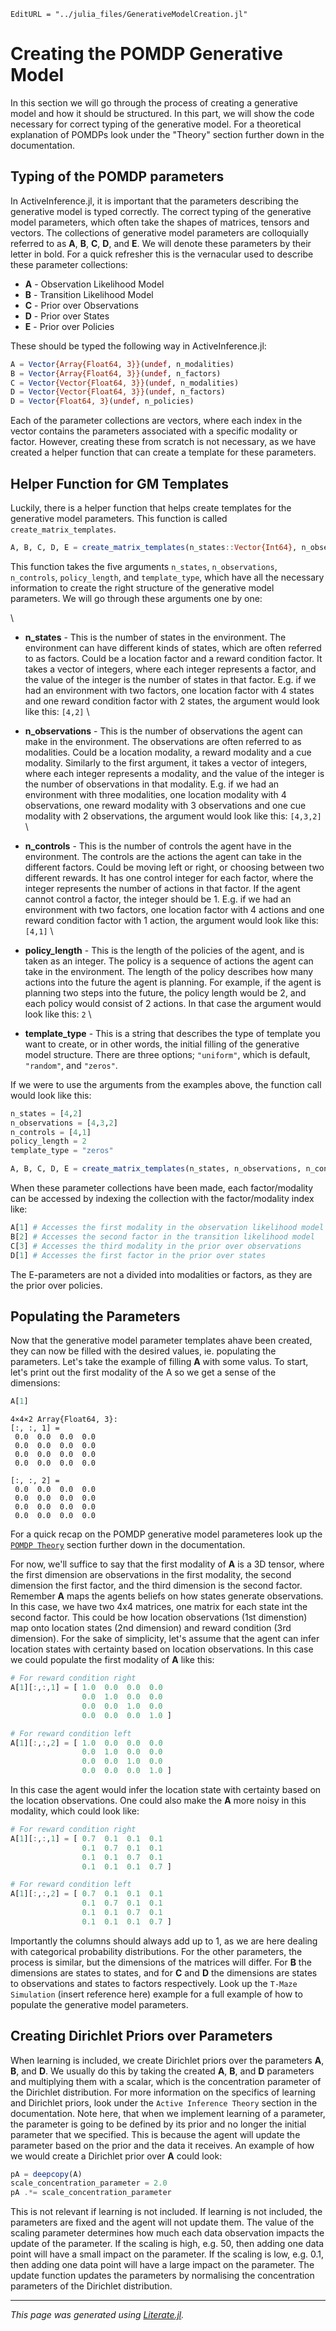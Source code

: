 ```@meta
EditURL = "../julia_files/GenerativeModelCreation.jl"
```

# Creating the POMDP Generative Model

In this section we will go through the process of creating a generative model and how it should be structured. In this part, we will show the code necessary for correct typing of the generative model.
For a theoretical explanation of POMDPs look under the "Theory" section further down in the documentation.

## Typing of the POMDP parameters

In ActiveInference.jl, it is important that the parameters describing the generative model is typed correctly.
The correct typing of the generative model parameters, which often take the shapes of matrices, tensors and vectors.
The collections of generative model parameters are colloquially referred to as **A**, **B**, **C**, **D**, and **E**. We will denote these parameters by their letter in bold. For a quick refresher this is the vernacular used to describe these parameter collections:

- **A** - Observation Likelihood Model
- **B** - Transition Likelihood Model
- **C** - Prior over Observations
- **D** - Prior over States
- **E** - Prior over Policies

These should be typed the following way in ActiveInference.jl:

```julia
A = Vector{Array{Float64, 3}}(undef, n_modalities)
B = Vector{Array{Float64, 3}}(undef, n_factors)
C = Vector{Vector{Float64, 3}}(undef, n_modalities)
D = Vector{Vector{Float64, 3}}(undef, n_factors)
D = Vector{Float64, 3}(undef, n_policies)
```

Each of the parameter collections are vectors, where each index in the vector contains the parameters associated with a specific modality or factor.
However, creating these from scratch is not necessary, as we have created a helper function that can create a template for these parameters.

## Helper Function for GM Templates
Luckily, there is a helper function that helps create templates for the generative model parameters. This function is called `create_matrix_templates`.

```julia
A, B, C, D, E = create_matrix_templates(n_states::Vector{Int64}, n_observations::Vector{Int64}, n_controls::Vector{Int64}, policy_length::Int64, template_type::String)
```

This function takes the five arguments `n_states`, `n_observations`, `n_controls`, `policy_length`, and `template_type`, which have all the necessary information to create the
right structure of the generative model parameters. We will go through these arguments one by one:

\

- **n_states** - This is the number of states in the environment. The environment can have different kinds of states, which are often referred to as factors. Could be a location factor and a reward condition factor. It takes a vector of integers, where each integer represents a factor, and the value of the integer is the number of states in that factor. E.g. if we had an environment with two factors, one location factor with 4 states and one reward condition factor with 2 states, the argument would look like this: `[4,2]`
\

- **n_observations** - This is the number of observations the agent can make in the environment. The observations are often referred to as modalities. Could be a location modality, a reward modality and a cue modality. Similarly to the first argument, it takes a vector of integers, where each integer represents a modality, and the value of the integer is the number of observations in that modality. E.g. if we had an environment with three modalities, one location modality with 4 observations, one reward modality with 3 observations and one cue modality with 2 observations, the argument would look like this: `[4,3,2]`
\

- **n_controls** - This is the number of controls the agent have in the environment. The controls are the actions the agent can take in the different factors. Could be moving left or right, or choosing between two different rewards. It has one control integer for each factor, where the integer represents the number of actions in that factor. If the agent cannot control a factor, the integer should be 1. E.g. if we had an environment with two factors, one location factor with 4 actions and one reward condition factor with 1 action, the argument would look like this: `[4,1]`
\

- **policy_length** - This is the length of the policies of the agent, and is taken as an integer. The policy is a sequence of actions the agent can take in the environment. The length of the policy describes how many actions into the future the agent is planning. For example, if the agent is planning two steps into the future, the policy length would be 2, and each policy would consist of 2 actions. In that case the argument would look like this: `2`
\

- **template_type** - This is a string that describes the type of template you want to create, or in other words, the initial filling of the generative model structure. There are three options; `"uniform"`, which is default, `"random"`, and `"zeros"`.

If we were to use the arguments from the examples above, the function call would look like this:

```julia
n_states = [4,2]
n_observations = [4,3,2]
n_controls = [4,1]
policy_length = 2
template_type = "zeros"

A, B, C, D, E = create_matrix_templates(n_states, n_observations, n_controls, policy_length, template_type);
```

When these parameter collections have been made, each factor/modality can be accessed by indexing the collection with the factor/modality index like:

```julia
A[1] # Accesses the first modality in the observation likelihood model
B[2] # Accesses the second factor in the transition likelihood model
C[3] # Accesses the third modality in the prior over observations
D[1] # Accesses the first factor in the prior over states
```

The E-parameters are not a divided into modalities or factors, as they are the prior over policies.

## Populating the Parameters
Now that the generative model parameter templates ahave been created, they can now be filled with the desired values, ie. populating the parameters.
Let's take the example of filling **A** with some valus. To start, let's print out the first modality of the A so we get a sense of the dimensions:

```julia
A[1]
```

````
4×4×2 Array{Float64, 3}:
[:, :, 1] =
 0.0  0.0  0.0  0.0
 0.0  0.0  0.0  0.0
 0.0  0.0  0.0  0.0
 0.0  0.0  0.0  0.0

[:, :, 2] =
 0.0  0.0  0.0  0.0
 0.0  0.0  0.0  0.0
 0.0  0.0  0.0  0.0
 0.0  0.0  0.0  0.0
````

For a quick recap on the POMDP generative model parameteres look up the [`POMDP Theory`](@ref "The Generative Model Conceptually") section further down in the documentation.

For now, we'll suffice to say that the first modality of **A** is a 3D tensor, where the first dimension are observations in the first modality, the second dimension the first factor, and the third dimension is the second factor.
Remember **A** maps the agents beliefs on how states generate observations. In this case, we have two 4x4 matrices, one matrix for each state int the second factor. This could be how location observations (1st dimenstion) map onto location states (2nd dimension) and reward condition (3rd dimension).
For the sake of simplicity, let's assume that the agent can infer location states with certainty based on location observations. In this case we could populate the first modality of **A** like this:

```julia
# For reward condition right
A[1][:,:,1] = [ 1.0  0.0  0.0  0.0
                0.0  1.0  0.0  0.0
                0.0  0.0  1.0  0.0
                0.0  0.0  0.0  1.0 ]

# For reward condition left
A[1][:,:,2] = [ 1.0  0.0  0.0  0.0
                0.0  1.0  0.0  0.0
                0.0  0.0  1.0  0.0
                0.0  0.0  0.0  1.0 ]
```

In this case the agent would infer the location state with certainty based on the location observations. One could also make the **A** more noisy in this modality, which could look like:

```julia
# For reward condition right
A[1][:,:,1] = [ 0.7  0.1  0.1  0.1
                0.1  0.7  0.1  0.1
                0.1  0.1  0.7  0.1
                0.1  0.1  0.1  0.7 ]

# For reward condition left
A[1][:,:,2] = [ 0.7  0.1  0.1  0.1
                0.1  0.7  0.1  0.1
                0.1  0.1  0.7  0.1
                0.1  0.1  0.1  0.7 ]
```

Importantly the columns should always add up to 1, as we are here dealing with categorical probability distributions.
For the other parameters, the process is similar, but the dimensions of the matrices will differ. For **B** the dimensions are states to states, and for **C** and **D** the dimensions are states to observations and states to factors respectively.
Look up the `T-Maze Simulation` (insert reference here) example for a full example of how to populate the generative model parameters.

## Creating Dirichlet Priors over Parameters
When learning is included, we create Dirichlet priors over the parameters **A**, **B**, and **D**. We usually do this by taking the created **A**, **B**, and **D** parameters and multiplying them with a scalar, which is the concentration parameter of the Dirichlet distribution.
For more information on the specifics of learning and Dirichlet priors, look under the `Active Inference Theory` section in the documentation. Note here, that when we implement learning of a parameter, the parameter is going to be defined by its prior and no longer the initial
parameter that we specified. This is because the agent will update the parameter based on the prior and the data it receives. An example of how we would create a Dirichlet prior over **A** could look:

```julia
pA = deepcopy(A)
scale_concentration_parameter = 2.0
pA .*= scale_concentration_parameter
```

This is not relevant if learning is not included. If learning is not included, the parameters are fixed and the agent will not update them. The value of the scaling parameter determines how much each data observation impacts the update of the parameter.
If the scaling is high, e.g. 50, then adding one data point will have a small impact on the parameter. If the scaling is low, e.g. 0.1, then adding one data point will have a large impact on the parameter. The update function updates the parameters by normalising the concentration parameters of the Dirichlet distribution.

---

*This page was generated using [Literate.jl](https://github.com/fredrikekre/Literate.jl).*

